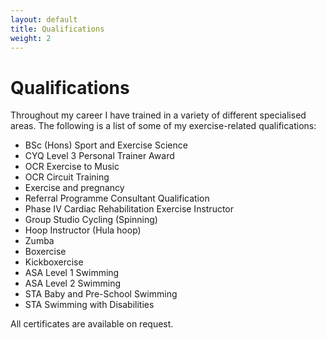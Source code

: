 ```yaml
---
layout: default
title: Qualifications
weight: 2
---
```


Qualifications
==============

Throughout my career I have trained in a variety of different specialised areas.
The following is a list of some of my exercise-related qualifications:

- BSc (Hons) Sport and Exercise Science
- CYQ Level 3 Personal Trainer Award
- OCR Exercise to Music
- OCR Circuit Training
- Exercise and pregnancy
- Referral Programme Consultant Qualification
- Phase IV Cardiac Rehabilitation Exercise Instructor
- Group Studio Cycling (Spinning)
- Hoop Instructor (Hula hoop)
- Zumba
- Boxercise
- Kickboxercise
- ASA Level 1 Swimming
- ASA Level 2 Swimming
- STA Baby and Pre-School Swimming
- STA Swimming with Disabilities

All certificates are available on request.
